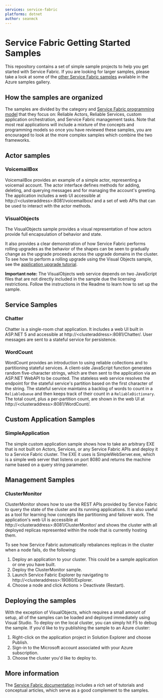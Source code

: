 ```yaml
---
services: service-fabric
platforms: dotnet
author: seanmck
---
```


# Service Fabric Getting Started Samples

This repository contains a set of simple sample projects to help you get started with Service Fabric. If you are looking for larger samples, please take a look at some of the [other Service Fabric samples][service-fabric-samples] available in the Azure samples gallery.

## How the samples are organized

The samples are divided by the category and [Service Fabric programming model][service-fabric-programming-models] that they focus on: Reliable Actors, Reliable Services, custom application orchestration, and Service Fabric management tasks. Note that most real applications will include a mixture of the concepts and programming models so once you have reviewed these samples, you are encouraged to look at the more complex samples which combine the two frameworks.

## Actor samples
### VoicemailBox

VoicemailBox provides an example of a simple actor, representing a voicemail account. The actor interface defines methods for adding, deleting, and querying messages and for managing the account's greeting. The application includes a web UI accessible at http://&lt;clusteraddress&gt;:8081/voicemailbox/ and a set of web APIs that can be used to interact with the actor methods.

### VisualObjects

The VisualObjects sample provides a visual representation of how actors provide full encapsulation of behavior and state.

It also provides a clear demonstration of how Service Fabric performs rolling upgrades as the behavior of the shapes can be seen to gradually change as the upgrade proceeds across the upgrade domains in the cluster. To see how to perform a rolling upgrade using the Visual Objects sample, see the [application upgrade tutorial][app-upgrade-tutorial].

**Important note:** The VisualObjects web service depends on two JavaScript files that are not directly included in the sample due the licensing restrictions. Follow the instructions in the Readme to learn how to set up the sample.

## Service Samples
### Chatter

Chatter is a single-room chat application. It includes a web UI built in ASP.NET 5 and accessible at http://&lt;clusteraddress&gt;:8081/Chatter/. User messages are sent to a stateful service for persistence.

### WordCount

WordCount provides an introduction to using reliable collections and to partitioning stateful services. A client-side JavaScript function generates random five-character strings, which are then sent to the application via an ASP.NET WebAPI to be counted. The stateless web service resolves the endpoint for the stateful service's partition based on the first character of the string. The stateful service maintains a backlog of words to count in a `ReliableQueue` and then keeps track of their count in a `ReliableDictionary`. The total count, plus a per-partition count, are shown in the web UI at http://&lt;clusteraddress&gt;:8081/WordCount/.

## Custom Application Samples
### SimpleApplication

The simple custom application sample shows how to take an arbitrary EXE that is not built on Actors, Services, or any Service Fabric APIs and deploy it to a Service Fabric cluster. The EXE it uses is SimpleWebServer.exe, which is a simple web server that listens on port 8080 and returns the machine name based on a query string parameter.

## Management Samples
### ClusterMonitor

ClusterMonitor shows how to use the REST APIs provided by Service Fabric to query the state of the cluster and its running applications. It is also useful as a tool for learning how concepts like partitioning and failover work. The application's web UI is accessible at http://&lt;clusteraddress&gt;:8081/ClusterMonitor/ and shows the cluster with all deployed replicas represented within the node that is currently hosting them.

To see how Service Fabric automatically rebalances replicas in the cluster when a node fails, do the following:

1. Deploy an application to your cluster. This could be a sample application or one you have built.
2. Deploy the ClusterMonitor sample.
3. Launch Service Fabric Explorer by navigating to http://&lt;clusteraddress&gt;:19080/Explorer.
4. Choose a node and click Actions > Deactivate (Restart).

## Deploying the samples

With the exception of VisualObjects, which requires a small amount of setup, all of the samples can be loaded and deployed immediately using Visual Studio. To deploy on the local cluster, you can simply hit F5 to debug the sample. If you'd like to try publishing the sample to an Azure cluster:

1. Right-click on the application project in Solution Explorer and choose Publish.
2. Sign-in to the Microsoft account associated with your Azure subscription.
3. Choose the cluster you'd like to deploy to.

## More information

The [Service Fabric documentation][service-fabric-docs] includes a rich set of tutorials and conceptual articles, which serve as a good complement to the samples.

<!-- Links -->

[service-fabric-samples]: http://aka.ms/servicefabricsamples
[service-fabric-programming-models]: https://azure.microsoft.com/en-us/documentation/articles/service-fabric-choose-framework/
[app-upgrade-tutorial]: https://azure.microsoft.com/en-us/documentation/articles/service-fabric-application-upgrade-tutorial/
[service-fabric-docs]: http://aka.ms/servicefabricdocs
